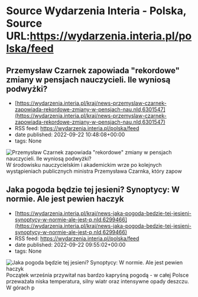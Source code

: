 # Source Wydarzenia Interia - Polska, Source URL:https://wydarzenia.interia.pl/polska/feed

## Przemysław Czarnek zapowiada "rekordowe" zmiany w pensjach nauczycieli. Ile wyniosą podwyżki?
 - [https://wydarzenia.interia.pl/kraj/news-przemyslaw-czarnek-zapowiada-rekordowe-zmiany-w-pensjach-nau,nId,6301547](https://wydarzenia.interia.pl/kraj/news-przemyslaw-czarnek-zapowiada-rekordowe-zmiany-w-pensjach-nau,nId,6301547)
 - RSS feed: https://wydarzenia.interia.pl/polska/feed
 - date published: 2022-09-22 10:48:08+00:00
 - tags: None

<p><a href="https://wydarzenia.interia.pl/kraj/news-przemyslaw-czarnek-zapowiada-rekordowe-zmiany-w-pensjach-nau,nId,6301547"><img align="left" alt="Przemysław Czarnek zapowiada &quot;rekordowe&quot; zmiany w pensjach nauczycieli. Ile wyniosą podwyżki?" src="https://i.iplsc.com/przemyslaw-czarnek-zapowiada-rekordowe-zmiany-w-pensjach-nau/000G3PSELQU40NBO-C321.jpg" /></a>W środowisku nauczycielskim i akademickim wrze po kolejnych wystąpieniach publicznych ministra Przemysława Czarnka, który zapow

## Jaka pogoda będzie tej jesieni? Synoptycy: W normie. Ale jest pewien haczyk
 - [https://wydarzenia.interia.pl/kraj/news-jaka-pogoda-bedzie-tej-jesieni-synoptycy-w-normie-ale-jest-p,nId,6299466](https://wydarzenia.interia.pl/kraj/news-jaka-pogoda-bedzie-tej-jesieni-synoptycy-w-normie-ale-jest-p,nId,6299466)
 - RSS feed: https://wydarzenia.interia.pl/polska/feed
 - date published: 2022-09-22 09:55:02+00:00
 - tags: None

<p><a href="https://wydarzenia.interia.pl/kraj/news-jaka-pogoda-bedzie-tej-jesieni-synoptycy-w-normie-ale-jest-p,nId,6299466"><img align="left" alt="Jaka pogoda będzie tej jesieni? Synoptycy: W normie. Ale jest pewien haczyk" src="https://i.iplsc.com/jaka-pogoda-bedzie-tej-jesieni-synoptycy-w-normie-ale-jest-p/000G3JQ86B2BF7Q5-C321.jpg" /></a>Początek września przywitał nas bardzo kapryśną pogodą - w całej Polsce przeważała niska temperatura, silny wiatr oraz intensywne opady deszczu. W górach p
